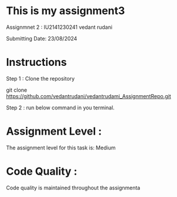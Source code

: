 # This is my assignment3

Assignmnet 2 : IU2141230241 vedant rudani

Submitting Date: 23/08/2024

# Instructions

Step 1 : Clone the repository

git clone  https://github.com/vedantrudani/vedantrudami_AssignmentRepo.git

Step 2 : run below command in you terminal.

# Assignment Level :
The assignment level for this task is: Medium

# Code Quality :
Code quality is maintained throughout the assignmenta
